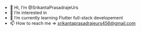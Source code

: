 - 👋 Hi, I’m @SrikantaPrasadrajeUrs
- 👀 I’m interested in **<Coding/>**
- 🌱 I’m currently learning Flutter full-stack developement
- 📫 How to reach me => srikantaprasadrajeurs456@gmail.com


